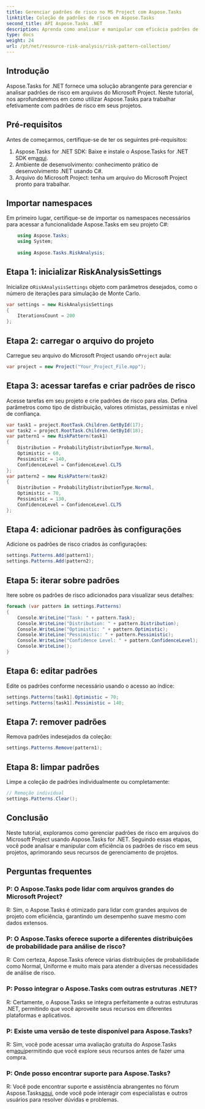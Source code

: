 ```yaml
---
title: Gerenciar padrões de risco no MS Project com Aspose.Tasks
linktitle: Coleção de padrões de risco em Aspose.Tasks
second_title: API Aspose.Tasks .NET
description: Aprenda como analisar e manipular com eficácia padrões de risco em arquivos do Microsoft Project usando Aspose.Tasks for .NET.
type: docs
weight: 24
url: /pt/net/resource-risk-analysis/risk-pattern-collection/
---
```

## Introdução
Aspose.Tasks for .NET fornece uma solução abrangente para gerenciar e analisar padrões de risco em arquivos do Microsoft Project. Neste tutorial, nos aprofundaremos em como utilizar Aspose.Tasks para trabalhar efetivamente com padrões de risco em seus projetos.
## Pré-requisitos
Antes de começarmos, certifique-se de ter os seguintes pré-requisitos:
1.  Aspose.Tasks for .NET SDK: Baixe e instale o Aspose.Tasks for .NET SDK em[aqui](https://releases.aspose.com/tasks/net/).
2. Ambiente de desenvolvimento: conhecimento prático de desenvolvimento .NET usando C#.
3. Arquivo do Microsoft Project: tenha um arquivo do Microsoft Project pronto para trabalhar.

## Importar namespaces
Em primeiro lugar, certifique-se de importar os namespaces necessários para acessar a funcionalidade Aspose.Tasks em seu projeto C#:
```csharp
    using Aspose.Tasks;
    using System;
    
    using Aspose.Tasks.RiskAnalysis;
```
## Etapa 1: inicializar RiskAnalysisSettings
 Inicialize o`RiskAnalysisSettings` objeto com parâmetros desejados, como o número de iterações para simulação de Monte Carlo.
```csharp
var settings = new RiskAnalysisSettings
{
    IterationsCount = 200
};
```
## Etapa 2: carregar o arquivo do projeto
 Carregue seu arquivo do Microsoft Project usando o`Project` aula:
```csharp
var project = new Project("Your_Project_File.mpp");
```
## Etapa 3: acessar tarefas e criar padrões de risco
Acesse tarefas em seu projeto e crie padrões de risco para elas. Defina parâmetros como tipo de distribuição, valores otimistas, pessimistas e nível de confiança.
```csharp
var task1 = project.RootTask.Children.GetById(17);
var task2 = project.RootTask.Children.GetById(18);
var pattern1 = new RiskPattern(task1)
{
    Distribution = ProbabilityDistributionType.Normal,
    Optimistic = 60,
    Pessimistic = 140,
    ConfidenceLevel = ConfidenceLevel.CL75
};
var pattern2 = new RiskPattern(task2)
{
    Distribution = ProbabilityDistributionType.Normal,
    Optimistic = 70,
    Pessimistic = 130,
    ConfidenceLevel = ConfidenceLevel.CL75
};
```
## Etapa 4: adicionar padrões às configurações
Adicione os padrões de risco criados às configurações:
```csharp
settings.Patterns.Add(pattern1);
settings.Patterns.Add(pattern2);
```
## Etapa 5: iterar sobre padrões
Itere sobre os padrões de risco adicionados para visualizar seus detalhes:
```csharp
foreach (var pattern in settings.Patterns)
{
    Console.WriteLine("Task: " + pattern.Task);
    Console.WriteLine("Distribution: " + pattern.Distribution);
    Console.WriteLine("Optimistic: " + pattern.Optimistic);
    Console.WriteLine("Pessimistic: " + pattern.Pessimistic);
    Console.WriteLine("Confidence Level: " + pattern.ConfidenceLevel);
    Console.WriteLine();
}
```
## Etapa 6: editar padrões
Edite os padrões conforme necessário usando o acesso ao índice:
```csharp
settings.Patterns[task1].Optimistic = 70;
settings.Patterns[task1].Pessimistic = 140;
```
## Etapa 7: remover padrões
Remova padrões indesejados da coleção:
```csharp
settings.Patterns.Remove(pattern1);
```
## Etapa 8: limpar padrões
Limpe a coleção de padrões individualmente ou completamente:
```csharp
// Remoção individual
settings.Patterns.Clear();
```

## Conclusão
Neste tutorial, exploramos como gerenciar padrões de risco em arquivos do Microsoft Project usando Aspose.Tasks for .NET. Seguindo essas etapas, você pode analisar e manipular com eficiência os padrões de risco em seus projetos, aprimorando seus recursos de gerenciamento de projetos.
## Perguntas frequentes
### P: O Aspose.Tasks pode lidar com arquivos grandes do Microsoft Project?
R: Sim, o Aspose.Tasks é otimizado para lidar com grandes arquivos de projeto com eficiência, garantindo um desempenho suave mesmo com dados extensos.
### P: O Aspose.Tasks oferece suporte a diferentes distribuições de probabilidade para análise de risco?
R: Com certeza, Aspose.Tasks oferece várias distribuições de probabilidade como Normal, Uniforme e muito mais para atender a diversas necessidades de análise de risco.
### P: Posso integrar o Aspose.Tasks com outras estruturas .NET?
R: Certamente, o Aspose.Tasks se integra perfeitamente a outras estruturas .NET, permitindo que você aproveite seus recursos em diferentes plataformas e aplicativos.
### P: Existe uma versão de teste disponível para Aspose.Tasks?
 R: Sim, você pode acessar uma avaliação gratuita do Aspose.Tasks em[aqui](https://releases.aspose.com/)permitindo que você explore seus recursos antes de fazer uma compra.
### P: Onde posso encontrar suporte para Aspose.Tasks?
 R: Você pode encontrar suporte e assistência abrangentes no fórum Aspose.Tasks[aqui](https://forum.aspose.com/c/tasks/15), onde você pode interagir com especialistas e outros usuários para resolver dúvidas e problemas.